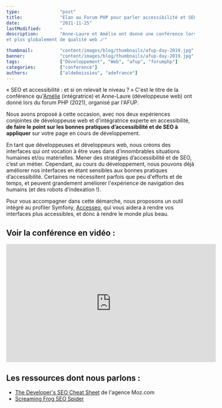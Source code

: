 ```yaml
---
type:               "post"
title:              "Elao au Forum PHP pour parler accessibilité et SEO !"
date:               "2021-11-25"
lastModified:       ~
description:        "Anne-Laure et Amélie ont donné une conférence lors du Forum PHP pour parler d'accessibilité, SEO,
et plus globalement de qualité web 🪄"

thumbnail:          "content/images/blog/thumbnails/afup-day-2019.jpg"
banner:             "content/images/blog/thumbnails/afup-day-2019.jpg"
tags:               ["Développement", "Web", "afup", "forumphp"]
categories:         ["conference"]
authors:            ["aldeboissieu", "adefrance"]
---
```


« SEO et accessibilité : et si on relevait le niveau ? » C'est le titre de la conférence
qu'[Amélie](../../member/adefrance.yaml) (intégratrice) et Anne-Laure (développeuse web) ont
donné lors du forum PHP (2021), organisé par l'AFUP.

Nous avons proposé à cette occasion, avec nos deux expériences conjointes de développeuse web et d'intégratrice experte
en accessibilité, **de faire le point sur les bonnes pratiques d’accessibilité et de SEO à appliquer** sur votre page en
cours de développement.

En tant que développeuses et développeurs web, nous créons des interfaces qui ont vocation à être vues dans
d'innombrables situations humaines et/ou matérielles. Mener des stratégies d’accessibilité et de SEO, c’est un métier.
Cependant, au cours du développement, nous pouvons déjà améliorer nos interfaces en étant sensibles aux bonnes pratiques
d’accessibilité. Certaines ne nécessitent parfois que peu d'efforts et de temps, et peuvent grandement améliorer
l'expérience de navigation des humains (et des robots d’indexation !).

Pour vous accompagner dans cette démarche, nous proposons un outil intégré au profiler
Symfony, [Accesseo](../../term/accesseo.md), qui vous aidera à rendre vos interfaces plus accessibles, et donc à rendre le
monde plus beau.

## Voir la conférence en vidéo :

<iframe width="560" height="315" src="https://www.youtube.com/embed/vvLoYCq9uPw" title="YouTube video player" frameborder="0" allow="accelerometer; autoplay; clipboard-write; encrypted-media; gyroscope; picture-in-picture" allowfullscreen></iframe>

## Les ressources dont nous parlons :

- [The Developer's SEO Cheat Sheet](https://moz.com/learn/seo/seo-cheat-sheet) de l'agence Moz.com
- [Screaming Frog SEO Spider](https://www.screamingfrog.co.uk/seo-spider/)
